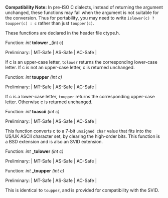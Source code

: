 **Compatibility Note:** In pre-ISO C dialects, instead of returning the argument unchanged, these functions may fail when the argument is not suitable for the conversion. Thus for portability, you may need to write `islower(c) ? toupper(c) : c` rather than just `toupper(c)`.

These functions are declared in the header file ctype.h.

Function: _int_ **tolower** _(int c)

Preliminary: | MT-Safe | AS-Safe | AC-Safe | 

If c is an upper-case letter, `tolower` returns the corresponding lower-case letter. If c is not an upper-case letter, c is returned unchanged.

Function: _int_ **toupper** _(int c)_[](https://www.gnu.org/software/libc/manual/html_node/Case-Conversion.html#index-toupper)

Preliminary: | MT-Safe | AS-Safe | AC-Safe |

If c is a lower-case letter, `toupper` returns the corresponding upper-case letter. Otherwise c is returned unchanged.

Function: _int_ **toascii** _(int c)_[](https://www.gnu.org/software/libc/manual/html_node/Case-Conversion.html#index-toascii)

Preliminary: | MT-Safe | AS-Safe | AC-Safe | 

This function converts c to a 7-bit `unsigned char` value that fits into the US/UK ASCII character set, by clearing the high-order bits. This function is a BSD extension and is also an SVID extension.

Function: _int_ **_tolower** _(int c)_[](https://www.gnu.org/software/libc/manual/html_node/Case-Conversion.html#index-_005ftolower)

Preliminary: | MT-Safe | AS-Safe | AC-Safe |



Function: _int_ **_toupper** _(int c)_[](https://www.gnu.org/software/libc/manual/html_node/Case-Conversion.html#index-_005ftoupper)

Preliminary: | MT-Safe | AS-Safe | AC-Safe | 

This is identical to `toupper`, and is provided for compatibility with the SVID.